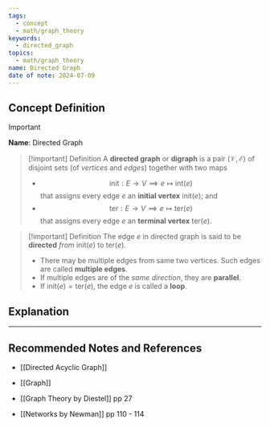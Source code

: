 ```yaml
---
tags:
  - concept
  - math/graph_theory
keywords:
  - directed_graph
topics:
  - math/graph_theory
name: Directed Graph
date of note: 2024-07-09
---
```


## Concept Definition

>[!important]
>**Name**: Directed Graph

>[!important] Definition
>A **directed graph**  or **digraph** is a pair $(\mathcal{V}, \mathcal{E})$ of disjoint sets (of *vertices* and *edges*) together with two maps
>- $$\text{init}: E \to V \implies e \mapsto \text{int}(e)$$ that assigns every edge $e$ an **initial vertex** $\text{init}(e)$; and
>- $$\text{ter}: E \to V \implies e \mapsto \text{ter}(e)$$ that assigns every edge $e$ an **terminal vertex** $\text{ter}(e)$.


>[!important] Definition
>The edge $e$ in directed graph is said to be **directed** *from* $\text{init}(e)$ to $\text{ter}(e).$
>- There may be multiple edges from same two vertices. Such edges are called **multiple edges**.
>- If multiple edges are of the *same direction*, they are **parallel**. 
>- If $\text{init}(e) = \text{ter}(e)$, the edge $e$ is called a **loop**.



## Explanation





-----------
##  Recommended Notes and References


- [[Directed Acyclic Graph]]
- [[Graph]]

- [[Graph Theory by Diestel]] pp 27
- [[Networks by Newman]] pp 110 - 114